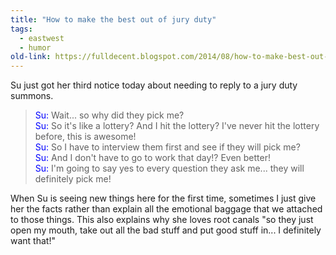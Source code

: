 ```yaml
---
title: "How to make the best out of jury duty"
tags: 
  - eastwest
  - humor	
old-link: https://fulldecent.blogspot.com/2014/08/how-to-make-best-out-of-jury-duty.html
---
```


Su just got her third notice today about needing to reply to a jury duty summons.

> <span style="color:blue">Su:</span> Wait... so why did they pick me?<br>
> <span style="color:blue">Su:</span> So it's like a lottery? And I hit the lottery? I've never hit the lottery before, this is awesome!<br>
> <span style="color:blue">Su:</span> So I have to interview them first and see if they will pick me?<br>
> <span style="color:blue">Su:</span> And I don't have to go to work that day!? Even better!<br>
> <span style="color:blue">Su:</span> I'm going to say yes to every question they ask me... they will definitely pick me!<br>

When Su is seeing new things here for the first time, sometimes I just give her the facts rather than explain all the emotional baggage that we attached to those things. This also explains why she loves root canals "so they just open my mouth, take out all the bad stuff and put good stuff in... I definitely want that!"

